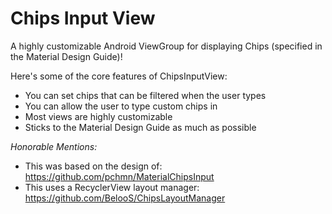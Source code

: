 # Chips Input View
A highly customizable Android ViewGroup for displaying Chips (specified in the Material Design Guide)!

Here's some of the core features of ChipsInputView:
* You can set chips that can be filtered when the user types
* You can allow the user to type custom chips in
* Most views are highly customizable
* Sticks to the Material Design Guide as much as possible

*Honorable Mentions:*
* This was based on the design of: https://github.com/pchmn/MaterialChipsInput
* This uses a RecyclerView layout manager: https://github.com/BelooS/ChipsLayoutManager
